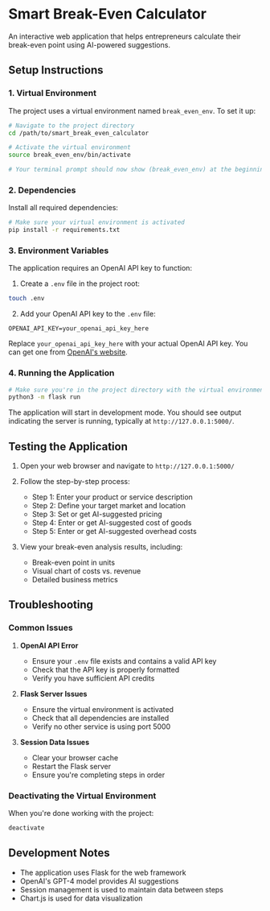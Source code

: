 # Smart Break-Even Calculator

An interactive web application that helps entrepreneurs calculate their break-even point using AI-powered suggestions.

## Setup Instructions

### 1. Virtual Environment
The project uses a virtual environment named `break_even_env`. To set it up:

```bash
# Navigate to the project directory
cd /path/to/smart_break_even_calculator

# Activate the virtual environment
source break_even_env/bin/activate

# Your terminal prompt should now show (break_even_env) at the beginning
```

### 2. Dependencies
Install all required dependencies:

```bash
# Make sure your virtual environment is activated
pip install -r requirements.txt
```

### 3. Environment Variables
The application requires an OpenAI API key to function:

1. Create a `.env` file in the project root:
```bash
touch .env
```

2. Add your OpenAI API key to the `.env` file:
```
OPENAI_API_KEY=your_openai_api_key_here
```
Replace `your_openai_api_key_here` with your actual OpenAI API key. You can get one from [OpenAI's website](https://platform.openai.com/api-keys).

### 4. Running the Application

```bash
# Make sure you're in the project directory with the virtual environment activated
python3 -m flask run
```

The application will start in development mode. You should see output indicating the server is running, typically at `http://127.0.0.1:5000/`.

## Testing the Application

1. Open your web browser and navigate to `http://127.0.0.1:5000/`

2. Follow the step-by-step process:
   - Step 1: Enter your product or service description
   - Step 2: Define your target market and location
   - Step 3: Set or get AI-suggested pricing
   - Step 4: Enter or get AI-suggested cost of goods
   - Step 5: Enter or get AI-suggested overhead costs

3. View your break-even analysis results, including:
   - Break-even point in units
   - Visual chart of costs vs. revenue
   - Detailed business metrics

## Troubleshooting

### Common Issues

1. **OpenAI API Error**
   - Ensure your `.env` file exists and contains a valid API key
   - Check that the API key is properly formatted
   - Verify you have sufficient API credits

2. **Flask Server Issues**
   - Ensure the virtual environment is activated
   - Check that all dependencies are installed
   - Verify no other service is using port 5000

3. **Session Data Issues**
   - Clear your browser cache
   - Restart the Flask server
   - Ensure you're completing steps in order

### Deactivating the Virtual Environment

When you're done working with the project:

```bash
deactivate
```

## Development Notes

- The application uses Flask for the web framework
- OpenAI's GPT-4 model provides AI suggestions
- Session management is used to maintain data between steps
- Chart.js is used for data visualization
